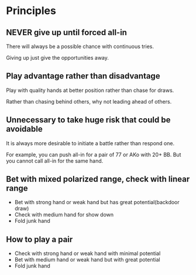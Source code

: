 # Principles

## NEVER give up until forced all-in

There will always be a possible chance with continuous tries.

Giving up just give the opportunities away.

## Play advantage rather than disadvantage

Play with quality hands at better position rather than chase for draws.

Rather than chasing behind others, why not leading ahead of others.

## Unnecessary to take huge risk that could be avoidable

It is always more desirable to initiate a battle rather than respond one.

For example, you can push all-in for a pair of 77 or AKo with 20+ BB. But you cannot call all-in for the same hand.

## Bet with mixed polarized range, check with linear range

* Bet with strong hand or weak hand but has great potential(backdoor draw)
* Check with medium hand for show down
* Fold junk hand

## How to play a pair

* Check with strong hand or weak hand with minimal potential
* Bet with medium hand or weak hand but with great potential
* Fold junk hand


